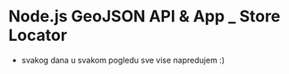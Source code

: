 # Node.js GeoJSON API & App _ Store Locator

- svakog dana u svakom pogledu sve vise napredujem :)


